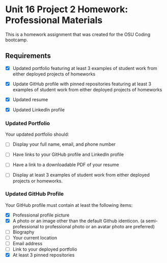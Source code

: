 # Unit 16 Project 2 Homework: Professional Materials

This is a homework assignment that was created for the OSU Coding bootcamp.


## Requirements

- [x] Updated portfolio featuring at least 3 examples of student work from either deployed projects of homeworks

- [x] Update GitHub profile with pinned repositories featuring at least 3 examples of student work from either deployed projects of homeworks

- [x] Updated resume

- [x] Updated LinkedIn profile

### Updated Portfolio

Your updated portfolio should:

- [ ] Display your full name, email, and phone number

- [ ] Have links to your GitHub profile and LinkedIn profile

- [ ] Have a link to a downloadable PDF of your resume

- [ ] Display at least 3 examples of student work from either deployed projects or homeworks.

### Updated GitHub Profile 

Your GitHub profile must contain at least the following items:

- [x] Professional profile picture
- [x] A photo or an image other than the default Github identicon. (a semi-professional to professional photo or an avatar photo are preferred)
- [ ] Biography
- [ ] Your current location
- [ ] Email address
- [ ] Link to your deployed portfolio
- [x] At least 3 pinned repositories
